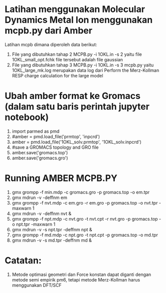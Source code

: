 # Latihan menggunakan Molecular Dynamics Metal Ion menggunakan mcpb.py dari Amber #
Latihan mcpb dimana diperoleh data berikut: 
1. File yang dibutuhkan tahap 2 MCPB.py -i 1OKL.in -s 2 yaitu file 1OKL_small_opt.fchk file tersebut adalah file gaussian
2. File yang dibutuhkan tahap 3 MCPB.py -i 1OKL.in -s 3 mcpb.py yaitu 1OKL_large_mk.log merupakan data log dari Perform the Merz-Kollman RESP charge calculation for the large model

# Ubah amber format ke Gromacs (dalam satu baris perintah jupyter notebook)
1. import parmed as pmd
2. #amber = pmd.load_file('prmtop', 'inpcrd')
3. amber = pmd.load_file('1OKL_solv.prmtop', '1OKL_solv.inpcrd')
4. #save a GROMACS topology and GRO file
5. amber.save('gromacs.top')
6. amber.save('gromacs.gro')

# Running AMBER MCPB.PY 
1. gmx grompp -f min.mdp -c gromacs.gro -p gromacs.top -o em.tpr
2. gmx mdrun -v -deffnm em
3. gmx grompp -f nvt.mdp -c em.gro -r em.gro -p gromacs.top -o nvt.tpr -maxwarn 1
4. gmx mdrun -v -deffnm nvt &
5. gmx grompp -f npt.mdp -c nvt.gro -t nvt.cpt -r nvt.gro -p gromacs.top -o npt.tpr -maxwarn 1
6. gmx mdrun -v -s npt.tpr -deffnm npt &
7. gmx grompp -f md.mdp -c npt.gro -t npt.cpt -p gromacs.top -o md.tpr
8. gmx mdrun -v -s md.tpr -deffnm md &

# Catatan:
1. Metode optimasi geometri dan Force konstan dapat diganti dengan metode semi empirik pm6, tetapi metode Merz-Kollman harus menggunakan DFT/SCF
